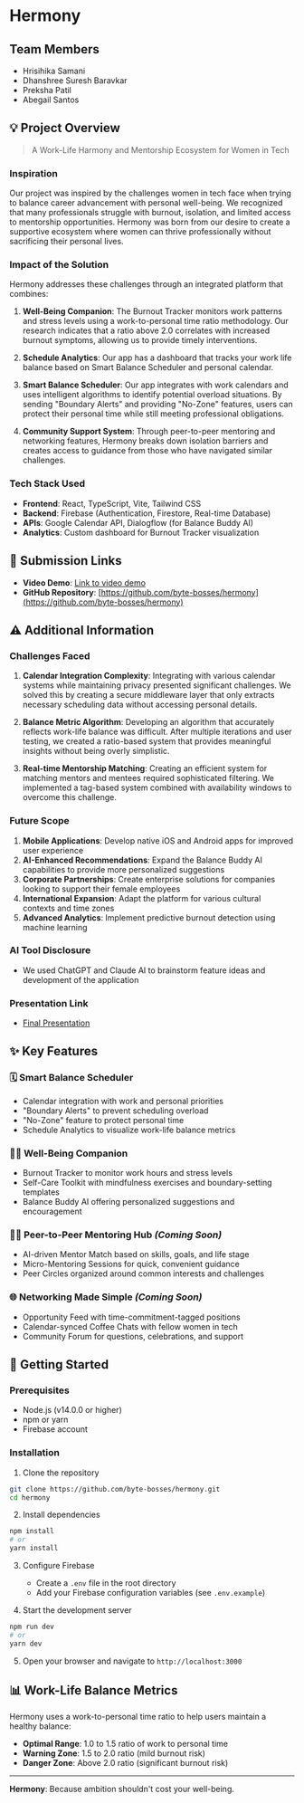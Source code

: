 # Hermony

## Team Members
- Hrisihika Samani
- Dhanshree Suresh Baravkar
- Preksha Patil
- Abegail Santos

## 💡 Project Overview

> A Work-Life Harmony and Mentorship Ecosystem for Women in Tech

### Inspiration
Our project was inspired by the challenges women in tech face when trying to balance career advancement with personal well-being. We recognized that many professionals struggle with burnout, isolation, and limited access to mentorship opportunities. Hermony was born from our desire to create a supportive ecosystem where women can thrive professionally without sacrificing their personal lives.

### Impact of the Solution
Hermony addresses these challenges through an integrated platform that combines:

1. **Well-Being Companion**: The Burnout Tracker monitors work patterns and stress levels using a work-to-personal time ratio methodology. Our research indicates that a ratio above 2.0 correlates with increased burnout symptoms, allowing us to provide timely interventions.

2. **Schedule Analytics**: Our app has a dashboard that tracks your work life balance based on Smart Balance Scheduler and personal calendar.
   
3. **Smart Balance Scheduler**: Our app integrates with work calendars and uses intelligent algorithms to identify potential overload situations. By sending "Boundary Alerts" and providing "No-Zone" features, users can protect their personal time while still meeting professional obligations.

5. **Community Support System**: Through peer-to-peer mentoring and networking features, Hermony breaks down isolation barriers and creates access to guidance from those who have navigated similar challenges.

### Tech Stack Used
- **Frontend**: React, TypeScript, Vite, Tailwind CSS
- **Backend**: Firebase (Authentication, Firestore, Real-time Database)
- **APIs**: Google Calendar API, Dialogflow (for Balance Buddy AI)
- **Analytics**: Custom dashboard for Burnout Tracker visualization

## 📎 Submission Links

- **Video Demo**: [Link to video demo](https://example.com/demo)
- **GitHub Repository**: [https://github.com/byte-bosses/hermony](https://github.com/byte-bosses/hermony)

## ⚠ Additional Information

### Challenges Faced
1. **Calendar Integration Complexity**: Integrating with various calendar systems while maintaining privacy presented significant challenges. We solved this by creating a secure middleware layer that only extracts necessary scheduling data without accessing personal details.

2. **Balance Metric Algorithm**: Developing an algorithm that accurately reflects work-life balance was difficult. After multiple iterations and user testing, we created a ratio-based system that provides meaningful insights without being overly simplistic.

3. **Real-time Mentorship Matching**: Creating an efficient system for matching mentors and mentees required sophisticated filtering. We implemented a tag-based system combined with availability windows to overcome this challenge.

### Future Scope
1. **Mobile Applications**: Develop native iOS and Android apps for improved user experience
2. **AI-Enhanced Recommendations**: Expand the Balance Buddy AI capabilities to provide more personalized suggestions
3. **Corporate Partnerships**: Create enterprise solutions for companies looking to support their female employees
4. **International Expansion**: Adapt the platform for various cultural contexts and time zones
5. **Advanced Analytics**: Implement predictive burnout detection using machine learning

### AI Tool Disclosure
- We used ChatGPT and Claude AI to brainstorm feature  ideas and development of the application

### Presentation Link
- [Final Presentation](https://example.com/presentation)

## ✨ Key Features

### 🗓️ Smart Balance Scheduler
- Calendar integration with work and personal priorities
- "Boundary Alerts" to prevent scheduling overload
- "No-Zone" feature to protect personal time
- Schedule Analytics to visualize work-life balance metrics

### 🧘‍♀️ Well-Being Companion
- Burnout Tracker to monitor work hours and stress levels
- Self-Care Toolkit with mindfulness exercises and boundary-setting templates
- Balance Buddy AI offering personalized suggestions and encouragement

### 👯‍♀️ Peer-to-Peer Mentoring Hub *(Coming Soon)*
- AI-driven Mentor Match based on skills, goals, and life stage
- Micro-Mentoring Sessions for quick, convenient guidance
- Peer Circles organized around common interests and challenges

### 🌐 Networking Made Simple *(Coming Soon)*
- Opportunity Feed with time-commitment-tagged positions
- Calendar-synced Coffee Chats with fellow women in tech
- Community Forum for questions, celebrations, and support

## 🚀 Getting Started

### Prerequisites
- Node.js (v14.0.0 or higher)
- npm or yarn
- Firebase account

### Installation

1. Clone the repository
```bash
git clone https://github.com/byte-bosses/hermony.git
cd hermony
```

2. Install dependencies
```bash
npm install
# or
yarn install
```

3. Configure Firebase
   - Create a `.env` file in the root directory
   - Add your Firebase configuration variables (see `.env.example`)

4. Start the development server
```bash
npm run dev
# or
yarn dev
```

5. Open your browser and navigate to `http://localhost:3000`

## 📊 Work-Life Balance Metrics

Hermony uses a work-to-personal time ratio to help users maintain a healthy balance:
- **Optimal Range**: 1.0 to 1.5 ratio of work to personal time
- **Warning Zone**: 1.5 to 2.0 ratio (mild burnout risk)
- **Danger Zone**: Above 2.0 ratio (significant burnout risk)

---

**Hermony**: Because ambition shouldn't cost your well-being.
